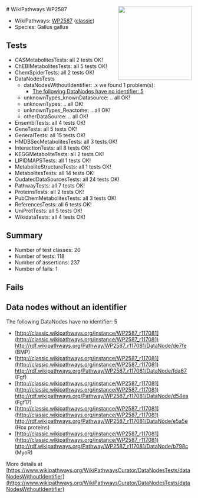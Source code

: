 <img style="float: right; width: 200px" src="https://upload.wikimedia.org/wikipedia/commons/thumb/8/83/Wplogo_with_text_500.png/640px-Wplogo_with_text_500.png" />
# WikiPathways WP2587

* WikiPathways: [WP2587](https://wikipathways.org/pathways/WP2587) ([classic](https://classic.wikipathways.org/instance/WP2587))
* Species: Gallus gallus
## Tests
* CASMetabolitesTests: all 2 tests OK!
* ChEBIMetabolitesTests: all 5 tests OK!
* ChemSpiderTests: all 2 tests OK!
* DataNodesTests
    * dataNodesWithoutIdentifier: .x we found 1 problem(s):
        * [The following DataNodes have no identifier: 5](#d2d32fa4)
    * unknownTypes_knownDatasource: .. all OK!
    * unknownTypes: .. all OK!
    * unknownTypes_Reactome: .. all OK!
    * otherDataSource: .. all OK!
* EnsemblTests: all 4 tests OK!
* GeneTests: all 5 tests OK!
* GeneralTests: all 15 tests OK!
* HMDBSecMetabolitesTests: all 3 tests OK!
* InteractionTests: all 8 tests OK!
* KEGGMetaboliteTests: all 2 tests OK!
* LIPIDMAPSTests: all 1 tests OK!
* MetaboliteStructureTests: all 1 tests OK!
* MetabolitesTests: all 14 tests OK!
* OudatedDataSourcesTests: all 24 tests OK!
* PathwayTests: all 7 tests OK!
* ProteinsTests: all 2 tests OK!
* PubChemMetabolitesTests: all 3 tests OK!
* ReferencesTests: all 6 tests OK!
* UniProtTests: all 5 tests OK!
* WikidataTests: all 4 tests OK!


## Summary

* Number of test classes: 20
* Number of tests: 118
* Number of assertions: 237
* Number of fails: 1

## Fails

<a name="d2d32fa4" />

## Data nodes without an identifier

The following DataNodes have no identifier: 5

* [http://classic.wikipathways.org/instance/WP2587_r117081](http://classic.wikipathways.org/instance/WP2587_r117081) http://rdf.wikipathways.org/Pathway/WP2587_r117081/DataNode/de7fe (BMP)
* [http://classic.wikipathways.org/instance/WP2587_r117081](http://classic.wikipathways.org/instance/WP2587_r117081) http://rdf.wikipathways.org/Pathway/WP2587_r117081/DataNode/fda67 (Fgf)
* [http://classic.wikipathways.org/instance/WP2587_r117081](http://classic.wikipathways.org/instance/WP2587_r117081) http://rdf.wikipathways.org/Pathway/WP2587_r117081/DataNode/d54ea (Fgf17)
* [http://classic.wikipathways.org/instance/WP2587_r117081](http://classic.wikipathways.org/instance/WP2587_r117081) http://rdf.wikipathways.org/Pathway/WP2587_r117081/DataNode/e5a5e (Hox proteins)
* [http://classic.wikipathways.org/instance/WP2587_r117081](http://classic.wikipathways.org/instance/WP2587_r117081) http://rdf.wikipathways.org/Pathway/WP2587_r117081/DataNode/b798c (MyoR)


More details at [https://www.wikipathways.org/WikiPathwaysCurator/DataNodesTests/dataNodesWithoutIdentifier](https://www.wikipathways.org/WikiPathwaysCurator/DataNodesTests/dataNodesWithoutIdentifier)

